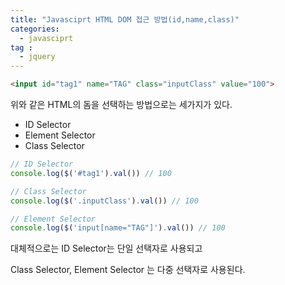 ```yaml
---
title: "Javasciprt HTML DOM 접근 방법(id,name,class)"
categories: 
  - javasciprt
tag :
  - jquery
---
```


```html
<input id="tag1" name="TAG" class="inputClass" value="100">
```
위와 같은 HTML의 돔을 선택하는 방법으로는 세가지가 있다.
- ID Selector
- Element Selector
- Class Selector

```javascript
// ID Selector
console.log($('#tag1').val()) // 100

// Class Selector
console.log($('.inputClass').val()) // 100

// Element Selector
console.log($('input[name="TAG"]').val()) // 100
```

대체적으로는 ID Selector는 단일 선택자로 사용되고

Class Selector, Element Selector 는 다중 선택자로 사용된다.
